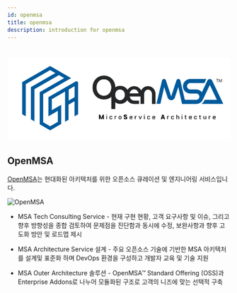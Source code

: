 ```yaml
---
id: openmsa
title: openmsa
description: introduction for openmsa
---
```


<h1 align="center">
    <a href="https://osckorea.com">
    <img src="./images/guide/openmsa.svg">
    </a>
</h1>

## OpenMSA

[OpenMSA](https://www.osckorea.com/openmsa/openmsa)는 현대화된 아키텍처를 위한 오픈소스 큐레이션 및 엔지니어링 서비스입니다.

![OpenMSA](https://assets-global.website-files.com/5f3b26c2b3bde9e2894607e8/64f816b508c35db400e6e280_offering_0901.svg)

- MSA Tech Consulting Service - 현재 구현 현황, 고객 요구사항 및 이슈, 그리고 향후 방향성을 종합 검토하여 문제점을 진단함과 동시에 수정, 보완사항과 향후 고도화 방안 및 로드맵 제시

- MSA Architecture Service 설계 - 주요 오픈소스 기술에 기반한 MSA 아키텍처를 설계및 표준화 하며 DevOps 환경을 구성하고 개발자 교육 및 기술 지원

- MSA Outer Architecture 솔루션 - OpenMSA™ Standard Offering (OSS)과 Enterprise Addons로 나누어 모듈화된 구조로 고객의 니즈에 맞는 선택적 구축




